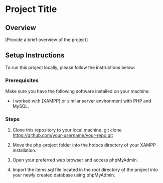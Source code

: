 # Project Title

## Overview

[Provide a brief overview of the project]

## Setup Instructions

To run this project locally, please follow the instructions below:

### Prerequisites

Make sure you have the following software installed on your machine:

- i worked with [XAMPP] or similar server environment with PHP and MySQL.

### Steps

1. Clone this repository to your local machine.
   git clone https://github.com/your-username/your-repo.git
   
2.  Move the php-project folder into the htdocs directory of your XAMPP installation.
  
3. Open your preferred web browser and access phpMyAdmin.

4. Import the items.sql file located in the root directory of the project into your newly created database using phpMyAdmin.

 
